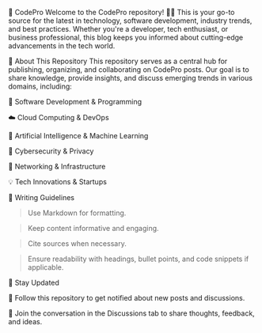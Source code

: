 📰 CodePro
Welcome to the CodePro repository! 🚀🚀 This is your go-to source for the latest in technology, software development, industry trends, and best practices. Whether you're a developer, tech enthusiast, or business professional, this blog keeps you informed about cutting-edge advancements in the tech world.

📌 About This Repository
This repository serves as a central hub for publishing, organizing, and collaborating on CodePro posts. Our goal is to share knowledge, provide insights, and discuss emerging trends in various domains, including:

📱 Software Development & Programming

☁️ Cloud Computing & DevOps

🤖 Artificial Intelligence & Machine Learning

🔐 Cybersecurity & Privacy

📡 Networking & Infrastructure

💡 Tech Innovations & Startups

📝 Writing Guidelines

> Use Markdown for formatting.

> Keep content informative and engaging.

> Cite sources when necessary.

>Ensure readability with headings, bullet points, and code snippets if applicable.


📢 Stay Updated

🔔 Follow this repository to get notified about new posts and discussions.

💬 Join the conversation in the Discussions tab to share thoughts, feedback, and ideas.
